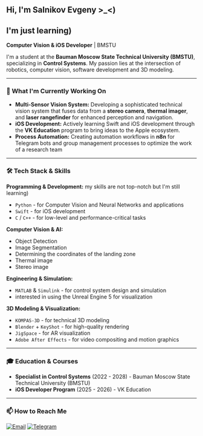 ## Hi, I'm Salnikov Evgeny >_<)
## I'm just learning)

**Computer Vision & iOS Developer** | BMSTU


I'm a student at the **Bauman Moscow State Technical University (BMSTU)**, specializing in **Control Systems**. My passion lies at the intersection of robotics, computer vision, software development and 3D modeling.

---

### 🔬 What I'm Currently Working On

*   **Multi-Sensor Vision System:** Developing a sophisticated technical vision system that fuses data from a **stereo camera**, **thermal imager**, and **laser rangefinder** for enhanced perception and navigation.
*   **iOS Development:** Actively learning Swift and iOS development through the **VK Education** program to bring ideas to the Apple ecosystem.
*   **Process Automation:** Creating automation workflows in **n8n** for Telegram bots and group management processes to optimize the work of a research team
---

### 🛠️ Tech Stack & Skills

**Programming & Development:**   my skills are not top-notch but I'm still learning)
*   `Python` - for Computer Vision and Neural Networks and applications
*   `Swift`  - for iOS development
*   `C` / `C++` - for low-level and performance-critical tasks

**Computer Vision & AI:**
*   Object Detection
*   Image Segmentation
*   Determining the coordinates of the landing zone
*   Thermal image
*   Stereo image 

**Engineering & Simulation:**
*   `MATLAB` & `Simulink` - for control system design and simulation
*   interested in using the Unreal Engine 5 for visualization

**3D Modeling & Visualization:**
*   `KOMPAS-3D` - for technical 3D modeling
*   `Blender` + `KeyShot` - for high-quality rendering
*   `JigSpace` - for AR visualization
*   `Adobe After Effects` - for video compositing and motion graphics

---

### 🎓 Education & Courses

*   **Specialist in Control Systems** (2022 - 2028) - Bauman Moscow State Technical University (BMSTU)
*   **iOS Developer Program** (2025 - 2026) - VK Education

---

### 📫 How to Reach Me

[![Email](https://img.shields.io/badge/Email-D14836?style=for-the-badge&logo=gmail&logoColor=white)](mailto:ev.vy.salnikov@mail.ru)
[![Telegram](https://img.shields.io/badge/Telegram-2CA5E0?style=for-the-badge&logo=telegram&logoColor=white)](https://t.me/Salnikov_EV)

